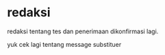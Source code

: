 # redaksi 

redaksi tentang tes dan penerimaan dikonfirmasi lagi.

yuk cek lagi tentang message substituer